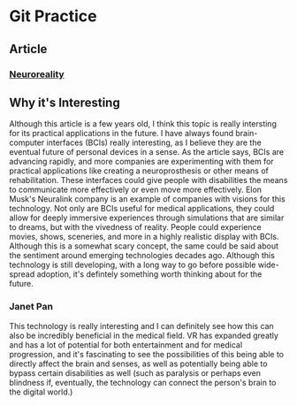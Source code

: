 # Git Practice

## Article

### [Neuroreality](https://futurism.com/neuroreality-the-new-reality-is-coming-and-its-a-brain-computer-interface)

## Why it's Interesting

Although this article is a few years old, I think this topic is really intersting for its practical applications in the future. I have always found brain-computer interfaces (BCIs) really interesting, as I believe they are the eventual future of personal devices in a sense. As the article says, BCIs are advancing rapidly, and more companies are experimenting with them for practical applications like creating a neuroprosthesis or other means of rehabilitation. These interfaces could give people with disabilities the means to communicate more effectively or even move more effectively. Elon Musk's Neuralink company is an example of companies with visions for this technology. Not only are BCIs useful for medical applications, they could allow for deeply immersive experiences through simulations that are similar to dreams, but with the vivedness of reality. People could experience movies, shows, sceneries, and more in a highly realistic display with BCIs. Although this is a somewhat scary concept, the same could be said about the sentiment around emerging technologies decades ago. Although this technology is still developing, with a long way to go before possible wide-spread adoption, it's defintely something worth thinking about for the future. 

### Janet Pan
This technology is really interesting and I can definitely see how this can also be incredibly beneficial in the medical field. VR has expanded greatly and has a lot of potential for both entertainment and for medical progression, and it's fascinating to see the possibilities of this being able to directly affect the brain and senses, as well as potentially being able to bypass certain disabilities as well (such as paralysis or perhaps even blindness if, eventually, the technology can connect the person's brain to the digital world.)
